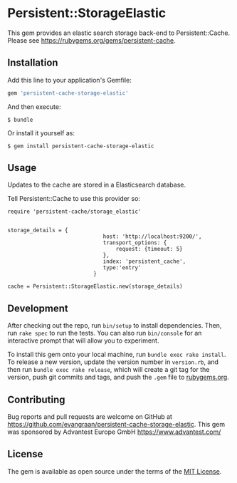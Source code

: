 # Persistent::StorageElastic

This gem provides an elastic search storage back-end to Persistent::Cache. Please see https://rubygems.org/gems/persistent-cache.

## Installation

Add this line to your application's Gemfile:

```ruby
gem 'persistent-cache-storage-elastic'
```

And then execute:

    $ bundle

Or install it yourself as:

    $ gem install persistent-cache-storage-elastic

## Usage

Updates to the cache are stored in a Elasticsearch database.

Tell Persistent::Cache to use this provider so:

    require 'persistent-cache/storage_elastic'


    storage_details = {
                                  host: 'http://localhost:9200/',
                                  transport_options: {
                                      request: {timeout: 5}
                                  },
                                  index: 'persistent_cache',
                                  type:'entry'
                               }

    cache = Persistent::StorageElastic.new(storage_details)

## Development

After checking out the repo, run `bin/setup` to install dependencies. Then, run `rake spec` to run the tests. You can also run `bin/console` for an interactive prompt that will allow you to experiment.

To install this gem onto your local machine, run `bundle exec rake install`. To release a new version, update the version number in `version.rb`, and then run `bundle exec rake release`, which will create a git tag for the version, push git commits and tags, and push the `.gem` file to [rubygems.org](https://rubygems.org).

## Contributing

Bug reports and pull requests are welcome on GitHub at https://github.com/evangraan/persistent-cache-storage-elastic. This gem was sponsored by Advantest Europe GmbH https://www.advantest.com/

## License

The gem is available as open source under the terms of the [MIT License](http://opensource.org/licenses/MIT).

